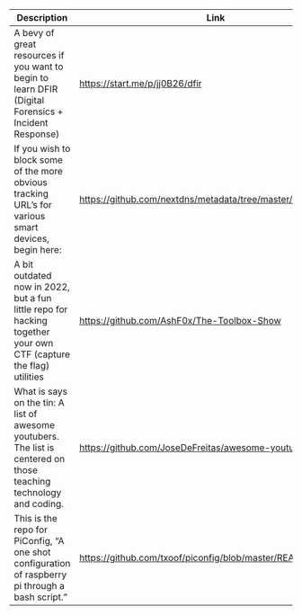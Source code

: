 Description | Link
------------ | ------------
A bevy of great resources if you want to begin to learn DFIR (Digital Forensics + Incident Response) | https://start.me/p/jj0B26/dfir
If you wish to block some of the more obvious tracking URL’s for various smart devices, begin here: | https://github.com/nextdns/metadata/tree/master/privacy/native
A bit outdated now in 2022, but a fun little repo for hacking together your own CTF (capture the flag) utilities | https://github.com/AshF0x/The-Toolbox-Show
What is says on the tin: A list of awesome youtubers. The list is centered on those teaching technology and coding. | https://github.com/JoseDeFreitas/awesome-youtubers
This is the repo for PiConfig, “A one shot configuration of raspberry pi through a bash script.” | https://github.com/txoof/piconfig/blob/master/README.md
